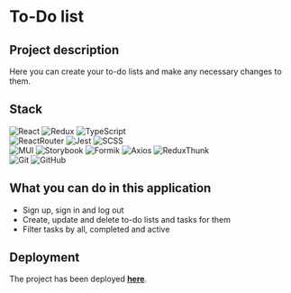 # To-Do list

## Project description
Here you can create your to-do lists and make any necessary changes to them.

## Stack

![React](https://img.shields.io/badge/react-1.svg?style=for-the-badge&logo=react&labelColor=black&color=lightgrey)
![Redux](https://img.shields.io/badge/redux-1.svg?style=for-the-badge&logo=redux&labelColor=black&color=lightgrey)
![TypeScript](https://img.shields.io/badge/TypeScript-1.svg?style=for-the-badge&logo=TypeScript&labelColor=black&color=lightgrey)  
![ReactRouter](https://img.shields.io/badge/React_Router-1.svg?style=for-the-badge&logo=ReactRouter&labelColor=black&color=lightgrey)
![Jest](https://img.shields.io/badge/Jest-1.svg?style=for-the-badge&logo=Jest&labelColor=black&color=lightgrey)
![SCSS](https://img.shields.io/badge/SCSS-1.svg?style=for-the-badge&logo=SASS&labelColor=black&color=lightgrey)  
![MUI](https://img.shields.io/badge/MUI-%230081CB.svg?style=for-the-badge&logo=mui&labelColor=black&color=lightgrey)
![Storybook](https://img.shields.io/badge/-Storybook-FF4785?style=for-the-badge&logo=storybook&labelColor=black&color=lightgrey)
![Formik](https://img.shields.io/badge/Formik-1.svg?style=for-the-badge&logo=Axios&labelColor=black&color=lightgrey)
![Axios](https://img.shields.io/badge/Axios-1.svg?style=for-the-badge&logo=Axios&labelColor=black&color=lightgrey)
![ReduxThunk](https://img.shields.io/badge/Redux_Thunk-1.svg?style=for-the-badge&logo=ReduxThunk&labelColor=black&color=lightgrey)  
![Git](https://img.shields.io/badge/git-%23F05033.svg?style=for-the-badge&logo=git&labelColor=black&color=lightgrey)
![GitHub](https://img.shields.io/badge/GitHub-1.svg?style=for-the-badge&logo=GitHub&labelColor=black&color=lightgrey)

## What you can do in this application
- Sign up, sign in and log out
- Create, update and delete to-do lists and tasks for them
- Filter tasks by all, completed and active

## Deployment
The project has been deployed **[here](https://TonyFinder.github.io/Todolist)**.
